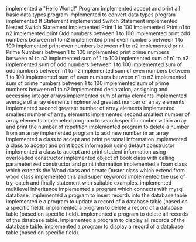 implemented a "Hello World!" Program
implemented accept and print all basic data types program
implemented to convert data types program
implemented If Statement
implemented Switch Statement
implemented Nested Switch Statement
implemented Print 1 to 100
implemented Print n1 to n2
implemented print Odd numbers between 1 to 100
implemented print odd numbers between n1 to n2
implemented print even numbers between 1 to 100
implemented print even numbers between n1 to n2
implemented print Prime Numbers between 1 to 100
implemented print prime numbers between n1 to n2
implemented sum of 1 to 100
implemented sum of n1 to n2
implemented sum of odd numbers between 1 to 100
implemented sum of odd numbers between n1 to n2
implemented sum of even numbers between 1 to 100
implemented sum of even numbers between n1 to n2
implemented sum of prime numbers between 1 to 100
implemented sum of prime numbers between n1 to n2
implemented declaration, assigning and accessing integer arrays
implemented sum of array elements
implemented average of array elements
implmented greatest number of array elements
implemented second greatest number of array elements
implemented smallest number of array elements
implemented second smallest number of array elements
implemeted program to search specific nunber within array and print the number of repetition
implemented program to delete a number from an array
implemented program to add new number in an array
implemented a class to accept and print personal information
implemented a class to accept and print book information using default constructor
implemented a class to accept and print student information using overloaded constructor
implemented object of book class with calling parameterized constructor and print information
implemented a foam class which extends the Wood class and create Duster class which extend from wood class
implemented this and super keywords
implemented the use of try, catch and finally statement with suitable examples.
implemented multilevel inheritance
implemented a program which connects with mysql database.
implemented a program to insert records into the database table
implemented e a program to update a record of a database table (based on a specific field).
implemented a program to delete a record of a database table (based on specific field).
implemented a program to delete all records of the database table.
implemented a program to display all records of the database table.
implemented a program to display a record of a database table (based on specific field).
